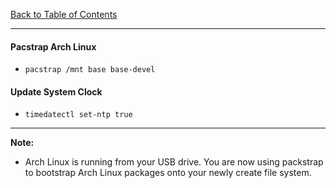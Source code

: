 [Back to Table of Contents](../README.md)
***

#### Pacstrap Arch Linux
* `pacstrap /mnt base base-devel` 

#### Update System Clock
* `timedatectl set-ntp true`

---
__Note:__ 
* Arch Linux is running from your USB drive.  You are now using packstrap
  to bootstrap Arch Linux packages onto your newly create file system.  
